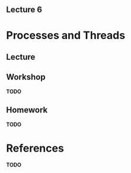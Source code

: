 Lecture 6
---

# Processes and Threads

## Lecture

<!---
Slides ([PDF](OS_Lecture_06.pdf), [PPTX](OS_Lecture_06.pptx)).

Outline:
-->
## Workshop

__TODO__

## Homework

__TODO__

# References

__TODO__
